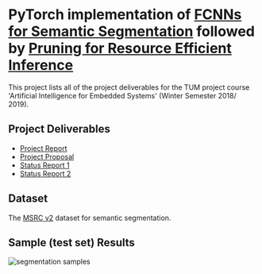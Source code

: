 # PyTorch implementation of [FCNNs for Semantic Segmentation](https://arxiv.org/abs/1411.4038) followed by [Pruning for Resource Efficient Inference](https://arxiv.org/abs/1611.06440)

This project lists all of the project deliverables for the TUM project course 'Artificial Intelligence for Embedded Systems' (Winter Semester 2018/ 2019).

## Project Deliverables
* [Project Report](https://github.com/uzairakbar/efficient-segmentation/blob/master/deliverables/project_report.pdf)
* [Project Proposal](https://github.com/uzairakbar/efficient-segmentation/blob/master/deliverables/project_report.pdf)
* [Status Report 1](https://github.com/uzairakbar/efficient-segmentation/blob/master/deliverables/project_report.pdf)
* [Status Report 2](https://github.com/uzairakbar/efficient-segmentation/blob/master/deliverables/project_report.pdf)

## Dataset
The [MSRC v2](https://www.microsoft.com/en-us/research/project/image-understanding/) dataset for semantic segmentation.

## Sample (test set) Results
![segmentation samples](https://github.com/uzairakbar/efficient-segmentation/blob/master/deliverables/segmentation_samples.svg?sanitize=true)
